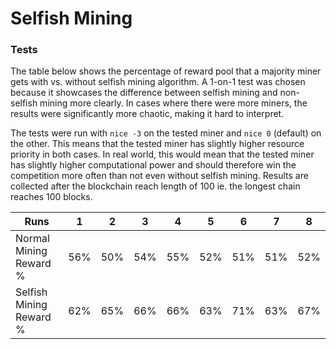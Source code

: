 # Selfish Mining

### Tests
The table below shows the percentage of reward pool that a majority miner gets
with vs. without selfish mining algorithm. A 1-on-1 test was chosen because it
showcases the difference between selfish mining and non-selfish mining more
clearly. In cases where there were more miners, the results were significantly
more chaotic, making it hard to interpret.

The tests were run with `nice -3` on the tested miner and `nice 0` (default) 
on the other. This means that the tested miner has slightly higher resource
priority in both cases. In real world, this would mean that the tested miner 
has slightly higher computational power and should therefore win the
competition more often than not even without selfish mining. Results are 
collected after the blockchain reach length of 100 ie. the longest chain 
reaches 100 blocks.

| Runs                      | 1    | 2    | 3    | 4    | 5    | 6    | 7    | 8    |
|---------------------------|------|------|------|------|------|------|------|------|
| Normal Mining Reward %    | 56%  | 50%  | 54%  | 55%  | 52%  | 51%  | 51%  | 52%  |
| Selfish Mining Reward %   | 62%  | 65%  | 66%  | 66%  | 63%  | 71%  | 63%  | 67%  |

